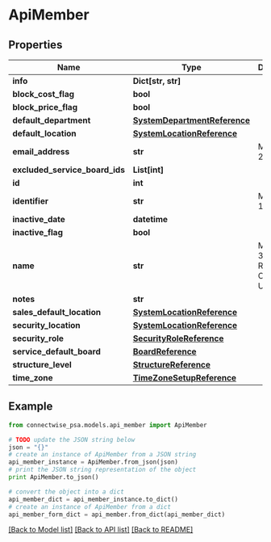 # ApiMember


## Properties
Name | Type | Description | Notes
------------ | ------------- | ------------- | -------------
**info** | **Dict[str, str]** |  | [optional] 
**block_cost_flag** | **bool** |  | [optional] 
**block_price_flag** | **bool** |  | [optional] 
**default_department** | [**SystemDepartmentReference**](SystemDepartmentReference.md) |  | [optional] 
**default_location** | [**SystemLocationReference**](SystemLocationReference.md) |  | [optional] 
**email_address** | **str** |  Max length: 250; | [optional] 
**excluded_service_board_ids** | **List[int]** |  | [optional] 
**id** | **int** |  | [optional] 
**identifier** | **str** |  Max length: 15; | 
**inactive_date** | **datetime** |  | [optional] 
**inactive_flag** | **bool** |  | [optional] 
**name** | **str** |  Max length: 30; Required On Updates; | [optional] 
**notes** | **str** |  | [optional] 
**sales_default_location** | [**SystemLocationReference**](SystemLocationReference.md) |  | [optional] 
**security_location** | [**SystemLocationReference**](SystemLocationReference.md) |  | [optional] 
**security_role** | [**SecurityRoleReference**](SecurityRoleReference.md) |  | [optional] 
**service_default_board** | [**BoardReference**](BoardReference.md) |  | [optional] 
**structure_level** | [**StructureReference**](StructureReference.md) |  | [optional] 
**time_zone** | [**TimeZoneSetupReference**](TimeZoneSetupReference.md) |  | [optional] 

## Example

```python
from connectwise_psa.models.api_member import ApiMember

# TODO update the JSON string below
json = "{}"
# create an instance of ApiMember from a JSON string
api_member_instance = ApiMember.from_json(json)
# print the JSON string representation of the object
print ApiMember.to_json()

# convert the object into a dict
api_member_dict = api_member_instance.to_dict()
# create an instance of ApiMember from a dict
api_member_form_dict = api_member.from_dict(api_member_dict)
```
[[Back to Model list]](../README.md#documentation-for-models) [[Back to API list]](../README.md#documentation-for-api-endpoints) [[Back to README]](../README.md)


